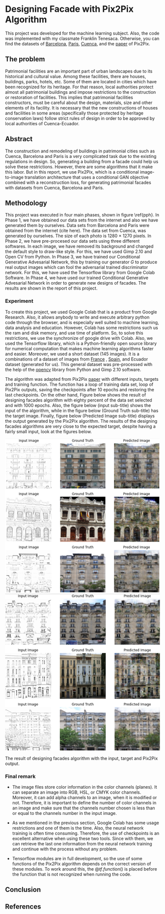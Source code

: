 # Designing Facade with Pix2Pix Algorithm
This project was developed for the machine learning subject. Also, the code was implemented with my classmate Franklin Tenesaca. Otherwise, you can find the datasets of [Barcelona](http://vision.mas.ecp.fr/Personnel/teboul/data.php), [Paris](https://github.com/raghudeep/ParisArtDecoFacadesDataset/tree/master/images), [Cuenca](https://github.com/stalyn21/designingFacade/tree/main/img/input), and the [paper](https://affinelayer.com/pixsrv/) of Pix2Pix. 

## The problem
Patrimonial facilities are an important part of urban landscapes due to its historical and cultural value. Among these facilities, there are houses, buildings, parks, hotels, etc. Some of them are located in cities which have been recognized for its heritage. For that reason, local authorities protect almost all patrimonial buildings and impose restrictions to the construction or restoration of facilities. This implies that patrimonial facilities constructors, must be careful about the design, materials, size and other elements of its facility. It is necessary that the new constructions of houses and facilities in some areas (specifically those protected by heritage conservation laws) follow strict rules of design in order to be approved by local authorities of Cuenca-Ecuador.

## Abstract
The construction and remodeling of buildings in patrimonial cities such as Cuenca, Barcelona and Paris is a very complicated task due to the existing regulations in design. So, generating a building from a facade could help us solve these restrictions. However, there are some algorithms that it make this labor. But in this report, we use Pix2Pix, which is a conditional image-to-image translation architecture that uses a conditional GAN objective combined with a reconstruction loss, for generating patrimonial facades with datasets from Cuenca, Barcelona and Paris.

## Methodology
This project was executed in four main phases, shown in figure \ref{pph}. In Phase 1, we have obtained our data sets from the internet and also we have generated them by ourselves. Data sets from Barcelona and Paris were obtained from the internet (cite here). The data set from Cuenca, was generated by ourselves. The size of each photo is 1280 $\times$ 1270 pixels. In Phase 2, we have pre-procesed our data sets using three different softwares. In each image, we have removed its background and changed the default style to draw-like style. For this, we have used Gimp 2.10 and Open CV from Python. In Phase 3, we have trained our Conditional Generative Advesarial Network, this by training our generator $G$ to produce real output images which can fool the adversarial trained discriminator network. For this, we have used the Tensorflow library from Google Colab Software. In Phase 4, we have used our trained Conditional Generative Advesarial Network in order to generate new designs of facades. The results are shown in the report of this project.  

### Experiment
To create this project, we used Google Colab that is a product from Google Research. Also, it allows anybody to write and execute arbitrary python code through the browser, and is especially well suited to machine learning, data analysis and education. However, Colab has some restrictions such us the ram and disk memory, and use time of platform. So, to solve this restrictions, we use the synchronize of google drive with Colab. Also, we used the Tensorflow library, which is a Python-friendly open source library for numerical computation that makes machine learning algorithms faster and easier. Moreover, we used a short dataset (145 images). It is a combinations of a dataset of images from [France](https://github.com/raghudeep/ParisArtDecoFacadesDataset/tree/master/images) , [Spain](http://vision.mas.ecp.fr/Personnel/teboul/data.php), and Ecuador dataset (generated for us). This general dataset was pre-processed with the help of the [opencv](https://github.com/stalyn21/designingFacade/blob/main/src/dataset.py) library from Python  and Gimp 2.10 software.

The algorithm was adapted from Pix2Pix [paper](https://affinelayer.com/pixsrv/) with different inputs, targets and training function. The function has a loop of training data set, loop of Pix2Pix outputs, saving the checkpoints after 10 epochs and restoring the last checkpoints. On the other hand, Figure below shows the result of designing facades algorithm with eighty percent of the data set selected and with 1000 epochs. Also, the figure below (input sub-title) shows the input of the algorithm, while in the figure below (Ground Truth sub-title) has the target image. Finally, figure below (Predicted Image sub-title) displays the output generated by the Pix2Pix algorithm. The results of the designing facades algorithms are very close to the expected target, despite having a fairly small input, look at the figures below.  

![Picture1](https://github.com/stalyn21/designingFacade/blob/main/img/outputPix2Pix/Picture1.png)
![Picture2](https://github.com/stalyn21/designingFacade/blob/main/img/outputPix2Pix/Picture2.png)

The result of designing facades algorithm with the input, target and Pix2Pix output.
### Final remark
* The image files store color information in the color channels (planes). It can separate an image into RGB, HSL, or CMYK color channels. Moreover, it can add alpha channels to an image, when it is modified or not. Therefore, it is important to define the number of color channels in an image and make sure that the channels number chosen is less than or equal to the channels number in the input image.

* As we mentioned in the previous section, Google Colab has some usage restrictions and one of them is the time. Also, the neural network training is often time consuming. Therefore, the use of checkpoints is an excellent alternative when using these two tools. Since with them, we can retrieve the last one information from the neural network training and continue with the process without any problem.

* Tensorflow modules are in full development, so the use of some functions of the Pix2Pix algorithm depends on the correct version of these modules. To work around this, the $@tf.function()$ is placed before the function that is not recognized when running the code.

## Conclusion 

## References